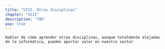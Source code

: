 ```yaml
---
title: "VIII. Otras disciplinas"
chapter: "VIII"
description: "TBD"
wip: true
---
```


`Hablar de cómo aprender otras disciplinas, aunque totalmente alejadas de la informática, pueden aportar valor en nuestro sector`
